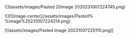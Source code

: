 

![](assets/images/Pasted 20image 2020231007224745.png)

![](![image-center](/assets/images/Pasted% %image%20231007224314.png)

![[assets/images/Pasted image 20231007225110.png]]
